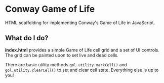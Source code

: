 # Conway Game of Life

HTML scaffolding for implementing Conway's Game of Life in JavaScript.

## What do I do?

**index.html** provides a simple Game of Life cell grid and a set of UI controls. The grid can be painted upon to set live and dead cells.

There are basic utility methods `gol.utility.markCell()` and `gol.utility.clearCell()` to set and clear cell state. Everything else is up to you!